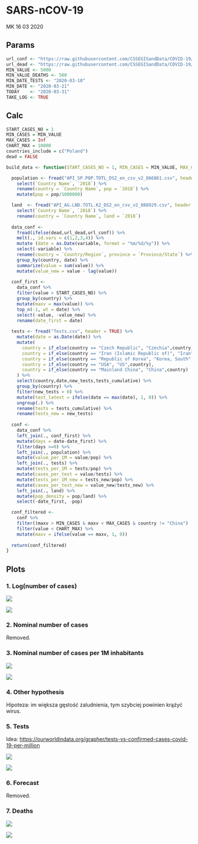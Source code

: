 SARS-nCOV-19
================
MK
16 03 2020

## Params

``` r
url_conf <- "https://raw.githubusercontent.com/CSSEGISandData/COVID-19/master/csse_covid_19_data/csse_covid_19_time_series/time_series_covid19_confirmed_global.csv"
url_dead <- "https://raw.githubusercontent.com/CSSEGISandData/COVID-19/master/csse_covid_19_data/csse_covid_19_time_series/time_series_covid19_deaths_global.csv"
MIN_VALUE <- 5000
MIN_VALUE_DEATHS <- 500
MIN_DATE_TESTS <- "2020-03-10"
MIN_DATE <- "2020-03-21"
TODAY    <- "2020-03-31"
TAKE_LOG <- TRUE
```

## Calc

``` r
START_CASES_NO = 1
MIN_CASES = MIN_VALUE
MAX_CASES = Inf
CHART_MAX = 10000
countries_include = c("Poland")
dead = FALSE

build_data <- function(START_CASES_NO = 1, MIN_CASES = MIN_VALUE, MAX_CASES = Inf, CHART_MAX = 10000, countries_include = c("Poland"), dead=FALSE){

  population <- fread("API_SP.POP.TOTL_DS2_en_csv_v2_866861.csv", header = TRUE) %>% 
    select(`Country Name`, `2018`) %>% 
    rename(country = `Country Name`, pop = `2018`) %>%
    mutate(pop = pop/1000000)

  land  <- fread("API_AG.LND.TOTL.K2_DS2_en_csv_v2_888929.csv", header = TRUE) %>% 
    select(`Country Name`, `2018`) %>% 
    rename(country = `Country Name`, land = `2018`)
  
  data_conf <- 
    fread(ifelse(dead,url_dead,url_conf)) %>% 
    melt(., id.vars = c(1,2,3,4)) %>% 
    mutate (date = as.Date(variable, format = "%m/%d/%y")) %>% 
    select(-variable) %>% 
    rename(country = `Country/Region`, province = `Province/State`) %>% 
    group_by(country, date) %>% 
    summarize(value = sum(value)) %>%
    mutate(value_new = value - lag(value))
  
  conf_first <- 
    data_conf %>% 
    filter(value > START_CASES_NO) %>% 
    group_by(country) %>% 
    mutate(maxv = max(value)) %>% 
    top_n(-1, wt = date) %>% 
    select(-value, -value_new) %>% 
    rename(date_first = date)
  
  tests <- fread("Tests.csv", header = TRUE) %>%
    mutate(date = as.Date(date)) %>%
    mutate(
      country = if_else(country == "Czech Republic", "Czechia",country),
      country = if_else(country == "Iran (Islamic Republic of)", "Iran",country),
      country = if_else(country == "Republic of Korea", "Korea, South",country),
      country = if_else(country == "USA", "US",country),
      country = if_else(country == "Mainland China", "China",country)
    ) %>%
    select(country,date,new_tests,tests_cumulative) %>%
    group_by(country) %>%
    filter(new_tests > 0) %>%
    mutate(test_latest = ifelse(date == max(date), 1, 0)) %>%
    ungroup(.) %>%
    rename(tests = tests_cumulative) %>%
    rename(tests_new = new_tests)
  
  conf <- 
    data_conf %>% 
    left_join(., conf_first) %>% 
    mutate(days = date-date_first) %>% 
    filter(days >=0) %>% 
    left_join(., population) %>% 
    mutate(value_per_1M = value/pop) %>%
    left_join(., tests) %>%
    mutate(tests_per_1M = tests/pop) %>%
    mutate(cases_per_test = value/tests) %>%
    mutate(tests_per_1M_new = tests_new/pop) %>%
    mutate(cases_per_test_new = value_new/tests_new) %>%    
    left_join(., land) %>%
    mutate(pop_density = pop/land) %>%
    select(-date_first, -pop)

  conf_filtered <- 
    conf %>% 
    filter((maxv > MIN_CASES & maxv < MAX_CASES & country != "China") | country %in% countries_include) %>%
    filter(value < CHART_MAX) %>%
    mutate(maxv = ifelse(value == maxv, 1, 0))
  
  return(conf_filtered)
}
```

## Plots

### 1\. Log(number of cases)

![](main_files/figure-gfm/unnamed-chunk-3-1.png)<!-- -->

![](main_files/figure-gfm/unnamed-chunk-4-1.png)<!-- -->

### 2\. Nominal number of cases

Removed.

### 3\. Nominal number of cases per 1M inhabitants

![](main_files/figure-gfm/unnamed-chunk-7-1.png)<!-- -->

![](main_files/figure-gfm/unnamed-chunk-8-1.png)<!-- -->

### 4\. Other hypothesis

Hipoteza: im większa gęstość zaludnienia, tym szybciej powinien krążyć
wirus.

### 5\. Tests

Idea:
<https://ourworldindata.org/grapher/tests-vs-confirmed-cases-covid-19-per-million>

![](main_files/figure-gfm/unnamed-chunk-10-1.png)<!-- -->

![](main_files/figure-gfm/unnamed-chunk-11-1.png)<!-- -->

### 6\. Forecast

Removed.

### 7\. Deaths

![](main_files/figure-gfm/unnamed-chunk-13-1.png)<!-- -->

![](main_files/figure-gfm/unnamed-chunk-14-1.png)<!-- -->
